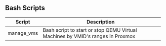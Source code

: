 ## Bash Scripts

| Script  | Description |
| ------------- | ------------- |
| manage_vms | Bash script to start or stop QEMU Virtual Machines by VMID's ranges in Proxmox |
